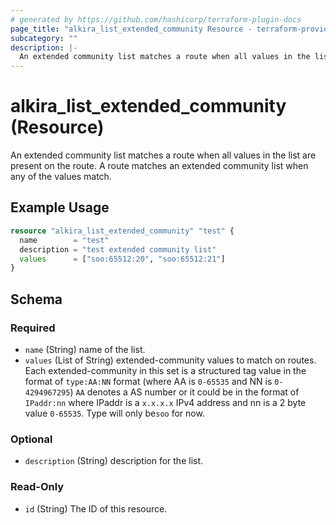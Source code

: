```yaml
---
# generated by https://github.com/hashicorp/terraform-plugin-docs
page_title: "alkira_list_extended_community Resource - terraform-provider-alkira"
subcategory: ""
description: |-
  An extended community list matches a route when all values in the list are present on the route. A route matches an extended community list when any of the values match.
---
```


# alkira_list_extended_community (Resource)

An extended community list matches a route when all values in the list are present on the route. A route matches an extended community list when any of the values match.

## Example Usage

```terraform
resource "alkira_list_extended_community" "test" {
  name        = "test"
  description = "test extended community list"
  values      = ["soo:65512:20", "soo:65512:21"]
}
```

<!-- schema generated by tfplugindocs -->
## Schema

### Required

- `name` (String) name of the list.
- `values` (List of String) extended-community values to match on routes. Each extended-community in this set is a structured tag value in the format of `type:AA:NN` format (where AA is `0-65535` and NN is `0-4294967295`) `AA` denotes a AS number or it could be in the format of `IPaddr:nn` where IPaddr is a `x.x.x.x` IPv4 address and nn is a 2 byte value `0-65535`. Type will only be`soo` for now.

### Optional

- `description` (String) description for the list.

### Read-Only

- `id` (String) The ID of this resource.


